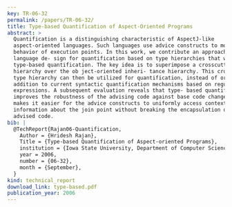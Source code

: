 ```yaml
---
key: TR-06-32
permalink: /papers/TR-06-32/
title: Type-based Quantification of Aspect-Oriented Programs
abstract: >
  Quantification is a distinguishing characteristic of AspectJ-like
  aspect-oriented languages. Such languages use advice constructs to modify the
  behavior of execution points. In this work, we contribute an approach and a
  language de- sign for quantification based on type hierarchies that we call
  type-based quantification. The key idea is to superimpose a crosscutting type
  hierarchy over the ob ject-oriented inheri- tance hierarchy. This crosscutting
  type hierarchy can then be utilized for quantification, instead of or in
  addition to current syntactic quantification mechanisms based on regu- lar
  expressions. A subsequent evaluation reveals that type- based quantification
  improves the robustness of the advising code against base code changes, and
  makes it easier for the advice constructs to uniformly access contextual
  information about the join point without breaking the encapsulation of the
  advised code.
bib: |
  @TechReport{Rajan06-Quantification,
    Author = {Hridesh Rajan},
    Title = {Type-based Quantification of Aspect-oriented Programs},
    institution = {Iowa State University, Department of Computer Science},
    year = 2006,
    number = {06-32},
    month = {September},
  }
kind: technical_report
download_link: type-based.pdf
publication_year: 2006
---
```

